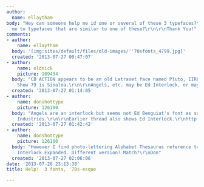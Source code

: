 ```yaml
---
author:
  name: ellaytham
body: "Hey can someone help me id one or several of these 3 typefaces?\r\nOr lead
  me to typefaces that are similar to one of these?\r\n\r\nThank You!"
comments:
- author:
    name: ellaytham
  body: '[img:sites/default/files/old-images/''70sfonts_4799.jpg]'
  created: '2013-07-27 00:47:07'
- author:
    name: oldnick
    picture: 109434
  body: "CB ACTION appears to be an old Letraset face named Pluto, IIRC.\r\n\r\nSuper
    Show 79 is Sinaloa.\r\n\r\nAngels, etc. may be Ed Interlock, or may not be..."
  created: '2013-07-27 01:14:05'
- author:
    name: donshottype
    picture: 126100
  body: "Angels are an interlock but seems not Ed Benguiat's font as sold by House
    Industries.\r\n\r\nEarlier thread also shows Ed Interlock.\r\nhttp://typophile.com/node/63093\r\nDon"
  created: '2013-07-27 01:42:42'
- author:
    name: donshottype
    picture: 126100
  body: "However I find photo-lettering Alphabet Thesaurus reference to Benguiat New
    Interlock Expanded. Different version? Match?\r\nDon"
  created: '2013-07-27 02:06:06'
date: '2013-07-26 23:13:38'
title: Help!  3 fonts, '70s-esque

---
```


